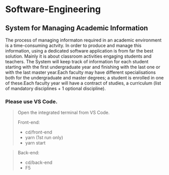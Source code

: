 # Software-Engineering
## System for Managing Academic Information
The process of managing informaton required in an academic environment is a time-consuming actvity.  In order to produce and manage this information, using a dedicated software application is from far the best solution.  Mainly it is about classroom activities engaging students and teachers. The System will keep track of information for each student starting with the first undergraduate year and finishing with the last one or with the last master year.Each faculty may have different specialisations both for the undergraduate and master degrees; a student is enrolled in one of these.Each faculty year will have a contract of studies, a curriculum (list of mandatory disciplines + 1 optional discipline).



### Please use VS Code.

> Open the integrated terminal from VS Code.
>
> Front-end:
> - cd/front-end
> - yarn (1st run only)
> - yarn start

> Back-end:
> - cd/back-end
> - F5
